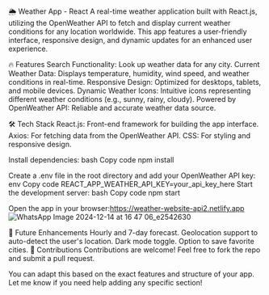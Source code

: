 
🌦️ Weather App - React
A real-time weather application built with React.js, utilizing the OpenWeather API to fetch and display current weather conditions for any location worldwide. This app features a user-friendly interface, responsive design, and dynamic updates for an enhanced user experience.

🔥 Features
Search Functionality: Look up weather data for any city.
Current Weather Data: Displays temperature, humidity, wind speed, and weather conditions in real-time.
Responsive Design: Optimized for desktops, tablets, and mobile devices.
Dynamic Weather Icons: Intuitive icons representing different weather conditions (e.g., sunny, rainy, cloudy).
Powered by OpenWeather API: Reliable and accurate weather data source.


🛠️ Tech Stack
React.js: Front-end framework for building the app interface.
Axios: For fetching data from the OpenWeather API.
CSS: For styling and responsive design.


Install dependencies:
bash
Copy code
npm install

Create a .env file in the root directory and add your OpenWeather API key:
env
Copy code
REACT_APP_WEATHER_API_KEY=your_api_key_here
Start the development server:
bash
Copy code
npm start

Open the app in your browser:https://weather-website-api2.netlify.app
![WhatsApp Image 2024-12-14 at 16 47 06_e2542630](https://github.com/user-attachments/assets/67717fa8-415c-4431-9bad-f969c1c07dcd)


🌟 Future Enhancements
Hourly and 7-day forecast.
Geolocation support to auto-detect the user's location.
Dark mode toggle.
Option to save favorite cities.
🤝 Contributions
Contributions are welcome! Feel free to fork the repo and submit a pull request.

You can adapt this based on the exact features and structure of your app. Let me know if you need help adding any specific section!







